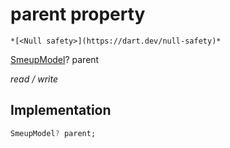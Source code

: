 


# parent property




    *[<Null safety>](https://dart.dev/null-safety)*


[SmeupModel](../../smeup_models_widgets_smeup_model/SmeupModel-class.md)? parent
  
_read / write_






## Implementation

```dart
SmeupModel? parent;


```







